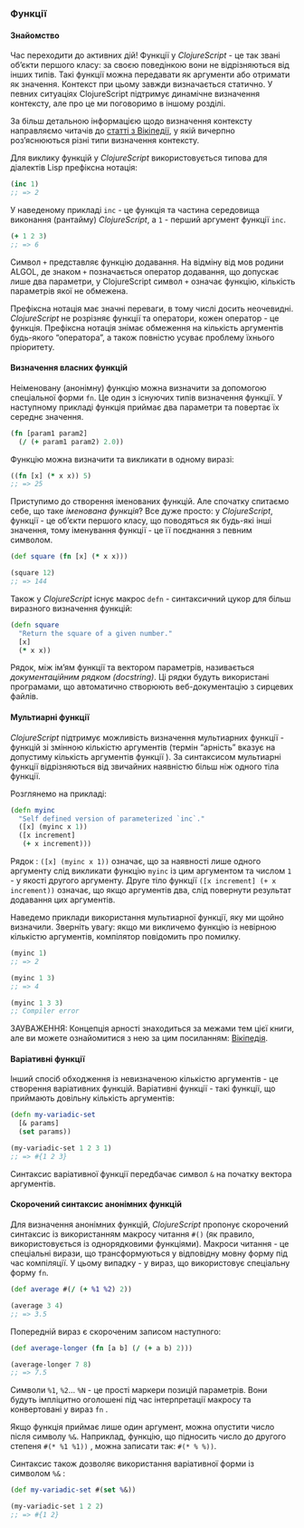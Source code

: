 ### Функції

#### Знайомство

Час переходити до активних дій! Функції у _ClojureScript_ - це так звані об’єкти першого класу: за своєю поведінкою вони не відрізняються від інших типів. Такі функції можна передавати як аргументи або отримати як значення. Контекст при цьому завжди визначається статично. У певних ситуаціях ClojureScript підтримує динамічне визначення контексту, але про це ми поговоримо в іншому розділі.

За більш детальною інформацією щодо визначення контексту направляємо читачів до [статті з Вікіпедії](http://en.wikipedia.org/wiki/Scope_(computer_science)), у якій вичерпно роз’яснюються різні типи визначення контексту.

Для виклику функцій у _ClojureScript_ використовується типова для діалектів Lisp префіксна нотація:

```clojure
(inc 1)
;; => 2
```

У наведеному прикладі `inc` - це функція та частина середовища виконання (рантайму) _ClojureScript_, а `1` - перший аргумент функції `inc`.

```clojure
(+ 1 2 3)
;; => 6
```

Символ `+` представляє функцію додавання. На відміну від мов родини ALGOL, де знаком `+` позначається оператор додавання, що допускає лише два параметри, у ClojureScript  символ `+` означає функцію, кількість параметрів якої не обмежена.

Префіксна нотація має значні переваги, в тому числі досить неочевидні. _ClojureScript_ не розрізняє функції та оператори, кожен оператор - це функція. Префіксна нотація знімає обмеження на кількість аргументів будь-якого “оператора”, а також повністю усуває проблему їхнього пріоритету.


#### Визначення власних функцій  

Неіменовану (анонімну) функцію можна визначити за допомогою спеціальної форми `fn`. Це один з існуючих типів визначення функції. У наступному прикладі функція приймає два параметри та повертає їх середнє значення.  

```clojure
(fn [param1 param2]
  (/ (+ param1 param2) 2.0))
```

Функцію можна визначити та викликати в одному виразі:

```clojure
((fn [x] (* x x)) 5)
;; => 25
```

Приступимо до створення іменованих функцій. Але спочатку спитаємо себе, що таке _іменована функція_? Все дуже просто: у _ClojureScript_, функції - це об’єкти першого класу, що поводяться як будь-які інші значення, тому іменування функції - це її поєднання з певним символом.

```clojure
(def square (fn [x] (* x x)))

(square 12)
;; => 144
```

Також у _ClojureScript_ існує макрос `defn` - синтаксичний цукор для більш виразного визначення функцій:

```clojure
(defn square
  "Return the square of a given number."
  [x]
  (* x x))
```

Рядок, між ім’ям функції та вектором параметрів, називається _документаційним рядком_ _(docstring)_. Ці рядки будуть використані програмами, що автоматично створюють веб-документацію з сирцевих файлів.


#### Мультиарні функції

_ClojureScript_  підтримує можливість визначення мультиарних функції  - функцій зі змінною кількістю аргументів (термін “арність” вказує на допустиму кількість аргументів функції ). За синтаксисом мультиарні функції відрізняються від звичайних наявністю більш ніж одного тіла функції.

Розглянемо на прикладі:

```clojure
(defn myinc
  "Self defined version of parameterized `inc`."
  ([x] (myinc x 1))
  ([x increment]
   (+ x increment)))
```

Рядок : `([x] (myinc x 1))`  означає, що за наявності лише одного аргументу слід викликати функцію  `myinc`  із цим аргументом та числом `1` - у якості другого аргументу. Друге тіло функції `([x increment] (+ x increment))`  означає, що якщо аргументів два, слід повернути результат додавання цих аргументів.

Наведемо приклади використання мультиарної функції, яку ми щойно визначили. Зверніть увагу: якщо ми викличемо функцію із невірною кількістю аргументів, компілятор повідомить про помилку.

```clojure
(myinc 1)
;; => 2

(myinc 1 3)
;; => 4

(myinc 1 3 3)
;; Compiler error
```

ЗАУВАЖЕННЯ: Концепція арності знаходиться за межами тем цієї книги, але ви можете ознайомитися з нею за цим посиланням: [Вікіпедія](http://en.wikipedia.org/wiki/Arity).

#### Варіативні функції

Інший спосіб обходження із невизначеною кількістю аргументів - це створення варіативних функцій. Варіативні функції - такі функції, що приймають довільну кількість аргументів:

```clojure
(defn my-variadic-set
  [& params]
  (set params))

(my-variadic-set 1 2 3 1)
;; => #{1 2 3}
```

Синтаксис варіативної функції передбачає символ `&` на початку вектора аргументів.


#### Скорочений синтаксис анонімних функцій

Для визначення анонімних функцій, _ClojureScript_  пропонує скорочений синтаксис із використанням макросу читання `#()` (як правило, використовується із однорядковими функціями). Макроси читання - це спеціальні вирази, що трансформуються у відповідну мовну форму під час компіляції. У цьому випадку - у вираз, що використовує спеціальну форму  `fn`.

```clojure
(def average #(/ (+ %1 %2) 2))

(average 3 4)
;; => 3.5
```

Попередній вираз є скороченим записом наступного:

```clojure
(def average-longer (fn [a b] (/ (+ a b) 2)))

(average-longer 7 8)
;; => 7.5
```

Символи `%1`, `%2`... `%N` - це прості маркери позицій параметрів. Вони будуть імпліцитно оголошені під час інтерпретації макросу та конвертовані у вираз `fn` .  

Якщо функція приймає лише один аргумент, можна опустити число після символу `%&`. Наприклад, функцію, що підносить число до другого степеня `#(* %1 %1))` , можна записати так: `#(* % %))`.

Синтаксис також дозволяє використання варіативної форми із символом  `%&` :

```clojure
(def my-variadic-set #(set %&))

(my-variadic-set 1 2 2)
;; => #{1 2}
```

